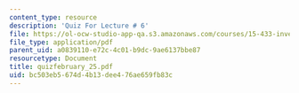 ```yaml
---
content_type: resource
description: 'Quiz For Lecture # 6'
file: https://ol-ocw-studio-app-qa.s3.amazonaws.com/courses/15-433-investments-spring-2003/bc503eb5674d4b13dee476ae659fb83c_quizfebruary_25.pdf
file_type: application/pdf
parent_uid: a0839110-e72c-4c01-b9dc-9ae6137bbe87
resourcetype: Document
title: quizfebruary_25.pdf
uid: bc503eb5-674d-4b13-dee4-76ae659fb83c
---
```

